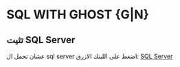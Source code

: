 # SQL WITH GHOST {G|N}
## تثيت SQL Server
عشان تحمل ال sql server اضغط على اللينك الازرق: 
 [SQL Server](https://www.microsoft.com/en-us/sql-server/sql-server-downloads "Download Sql Server")
